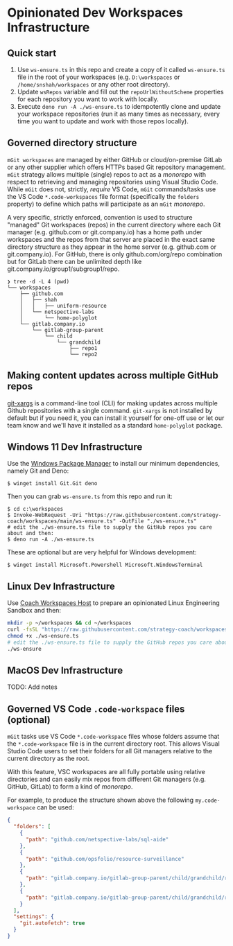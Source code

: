 # Opinionated Dev Workspaces Infrastructure

## Quick start

1. Use `ws-ensure.ts` in this repo and create a copy of it called `ws-ensure.ts` file in the root of your workspaces (e.g. `D:\workspaces` or `/home/snshah/workspaces` or any other root directory).
2. Update `wsRepos` variable and fill out the `repoUrlWithoutScheme` properties for each repository you want to work with locally.
3. Execute `deno run -A ./ws-ensure.ts` to idempotently clone and update your workspace repositories (run it as many times as necessary, every time you want to update and work with those repos locally).

## Governed directory structure

`mGit workspaces` are managed by either GitHub or cloud/on-premise GitLab or any other supplier which offers HTTPs based Git repository management. `mGit` strategy allows multiple (single) repos to act as a _monorepo_ with respect to retrieving and managing repositories using Visual Studio Code. While `mGit` does not, strictly, *require* VS Code, `mGit` commands/tasks use the VS Code `*.code-workspaces` file format (specifically the `folders` property) to define which paths will participate as an `mGit` _monorepo_.

A very specific, strictly enforced, convention is used to structure "managed" Git workspaces (repos) in the current directory where each Git manager (e.g. github.com or git.company.io) has a home path under workspaces and the repos from that server are placed in the exact same directory structure as they appear in the home server (e.g. github.com or git.company.io). For GitHub, there is only github.com/org/repo combination but for GitLab there can be unlimited depth like git.company.io/group1/subgroup1/repo.

```fish
❯ tree -d -L 4 (pwd)
└── workspaces
    ├── github.com
    │   ├── shah
    │   │   ├── uniform-resource
    │   └── netspective-labs
    │       └── home-polyglot
    └── gitlab.company.io
        └── gitlab-group-parent
            └── child
                └── grandchild
                    ├── repo1
                    └── repo2
```     

## Making content updates across multiple GitHub repos

[git-xargs](https://github.com/gruntwork-io/git-xargs) is a command-line tool (CLI) for making updates across multiple Github repositories with a single command. `git-xargs` is not installed by default but if you need it, you can install it yourself for one-off use or let our team know and we'll have it installed as a standard `home-polyglot` package.

## Windows 11 Dev Infrastructure

Use the
[Windows Package Manager](https://learn.microsoft.com/en-us/windows/package-manager/)
to install our minimum dependencies, namely Git and Deno:

```psh
$ winget install Git.Git deno
```

Then you can grab `ws-ensure.ts` from this repo and run it:

```psh
$ cd c:\workspaces
$ Invoke-WebRequest -Uri "https://raw.githubusercontent.com/strategy-coach/workspaces/main/ws-ensure.ts" -OutFile "./ws-ensure.ts"
# edit the ./ws-ensure.ts file to supply the GitHub repos you care about and then:
$ deno run -A ./ws-ensure.ts
```

These are optional but are very helpful for Windows development:

```psh
$ winget install Microsoft.Powershell Microsoft.WindowsTerminal
```

## Linux Dev Infrastructure

Use [Coach Workspaces Host](https://github.com/strategy-coach/workspaces-host) to prepare an opinionated Linux Engineering Sandbox and then:

```bash
mkdir -p ~/workspaces && cd ~/workspaces
curl -fsSL "https://raw.githubusercontent.com/strategy-coach/workspaces/main/ws-ensure.ts" > ./ws-ensure.ts
chmod +x ./ws-ensure.ts
# edit the ./ws-ensure.ts file to supply the GitHub repos you care about and then:
./ws-ensure
```

## MacOS Dev Infrastructure

TODO: Add notes

## Governed VS Code `.code-workspace` files (optional)

`mGit` tasks use VS Code `*.code-workspace` files whose folders assume that the `*.code-workspace` file is in the current directory root. This allows Visual Studio Code users to set their folders for all Git managers relative to the current directory as the root. 

With this feature, VSC workspaces are all fully portable using relative directories and can easily mix repos from different Git managers (e.g. GitHub, GitLab) to form a kind of _monorepo_.

For example, to produce the structure shown above the following `my.code-workspace` can be used:

```json
{
  "folders": [
    {
      "path": "github.com/netspective-labs/sql-aide"
    },
    {
      "path": "github.com/opsfolio/resource-surveillance"
    },
    {
      "path": "gitlab.company.io/gitlab-group-parent/child/grandchild/repo1"
    },
    {
      "path": "gitlab.company.io/gitlab-group-parent/child/grandchild/repo2"
    }
  ],
  "settings": {
    "git.autofetch": true
  }
}
```
